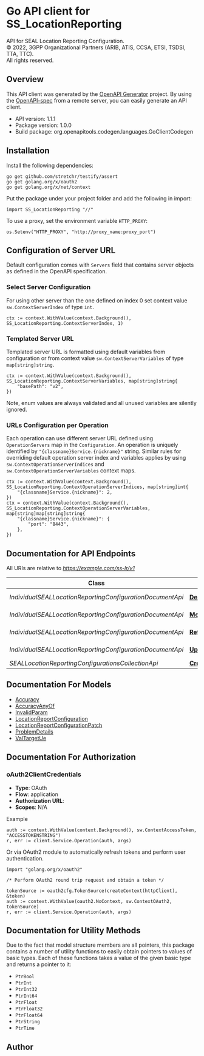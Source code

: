 # Go API client for SS_LocationReporting

API for SEAL Location Reporting Configuration.  
© 2022, 3GPP Organizational Partners (ARIB, ATIS, CCSA, ETSI, TSDSI, TTA, TTC).  
All rights reserved.


## Overview
This API client was generated by the [OpenAPI Generator](https://openapi-generator.tech) project.  By using the [OpenAPI-spec](https://www.openapis.org/) from a remote server, you can easily generate an API client.

- API version: 1.1.1
- Package version: 1.0.0
- Build package: org.openapitools.codegen.languages.GoClientCodegen

## Installation

Install the following dependencies:

```shell
go get github.com/stretchr/testify/assert
go get golang.org/x/oauth2
go get golang.org/x/net/context
```

Put the package under your project folder and add the following in import:

```golang
import SS_LocationReporting "//"
```

To use a proxy, set the environment variable `HTTP_PROXY`:

```golang
os.Setenv("HTTP_PROXY", "http://proxy_name:proxy_port")
```

## Configuration of Server URL

Default configuration comes with `Servers` field that contains server objects as defined in the OpenAPI specification.

### Select Server Configuration

For using other server than the one defined on index 0 set context value `sw.ContextServerIndex` of type `int`.

```golang
ctx := context.WithValue(context.Background(), SS_LocationReporting.ContextServerIndex, 1)
```

### Templated Server URL

Templated server URL is formatted using default variables from configuration or from context value `sw.ContextServerVariables` of type `map[string]string`.

```golang
ctx := context.WithValue(context.Background(), SS_LocationReporting.ContextServerVariables, map[string]string{
	"basePath": "v2",
})
```

Note, enum values are always validated and all unused variables are silently ignored.

### URLs Configuration per Operation

Each operation can use different server URL defined using `OperationServers` map in the `Configuration`.
An operation is uniquely identified by `"{classname}Service.{nickname}"` string.
Similar rules for overriding default operation server index and variables applies by using `sw.ContextOperationServerIndices` and `sw.ContextOperationServerVariables` context maps.

```golang
ctx := context.WithValue(context.Background(), SS_LocationReporting.ContextOperationServerIndices, map[string]int{
	"{classname}Service.{nickname}": 2,
})
ctx = context.WithValue(context.Background(), SS_LocationReporting.ContextOperationServerVariables, map[string]map[string]string{
	"{classname}Service.{nickname}": {
		"port": "8443",
	},
})
```

## Documentation for API Endpoints

All URIs are relative to *https://example.com/ss-lr/v1*

Class | Method | HTTP request | Description
------------ | ------------- | ------------- | -------------
*IndividualSEALLocationReportingConfigurationDocumentApi* | [**DeleteLocReportingConfig**](docs/IndividualSEALLocationReportingConfigurationDocumentApi.md#deletelocreportingconfig) | **Delete** /trigger-configurations/{configurationId} | 
*IndividualSEALLocationReportingConfigurationDocumentApi* | [**ModifyLocReportingConfig**](docs/IndividualSEALLocationReportingConfigurationDocumentApi.md#modifylocreportingconfig) | **Patch** /trigger-configurations/{configurationId} | 
*IndividualSEALLocationReportingConfigurationDocumentApi* | [**RetrieveLocReportingConfig**](docs/IndividualSEALLocationReportingConfigurationDocumentApi.md#retrievelocreportingconfig) | **Get** /trigger-configurations/{configurationId} | 
*IndividualSEALLocationReportingConfigurationDocumentApi* | [**UpdateLocReportingConfig**](docs/IndividualSEALLocationReportingConfigurationDocumentApi.md#updatelocreportingconfig) | **Put** /trigger-configurations/{configurationId} | 
*SEALLocationReportingConfigurationsCollectionApi* | [**CreateLocReportingConfig**](docs/SEALLocationReportingConfigurationsCollectionApi.md#createlocreportingconfig) | **Post** /trigger-configurations | 


## Documentation For Models

 - [Accuracy](docs/Accuracy.md)
 - [AccuracyAnyOf](docs/AccuracyAnyOf.md)
 - [InvalidParam](docs/InvalidParam.md)
 - [LocationReportConfiguration](docs/LocationReportConfiguration.md)
 - [LocationReportConfigurationPatch](docs/LocationReportConfigurationPatch.md)
 - [ProblemDetails](docs/ProblemDetails.md)
 - [ValTargetUe](docs/ValTargetUe.md)


## Documentation For Authorization



### oAuth2ClientCredentials


- **Type**: OAuth
- **Flow**: application
- **Authorization URL**: 
- **Scopes**: N/A

Example

```golang
auth := context.WithValue(context.Background(), sw.ContextAccessToken, "ACCESSTOKENSTRING")
r, err := client.Service.Operation(auth, args)
```

Or via OAuth2 module to automatically refresh tokens and perform user authentication.

```golang
import "golang.org/x/oauth2"

/* Perform OAuth2 round trip request and obtain a token */

tokenSource := oauth2cfg.TokenSource(createContext(httpClient), &token)
auth := context.WithValue(oauth2.NoContext, sw.ContextOAuth2, tokenSource)
r, err := client.Service.Operation(auth, args)
```


## Documentation for Utility Methods

Due to the fact that model structure members are all pointers, this package contains
a number of utility functions to easily obtain pointers to values of basic types.
Each of these functions takes a value of the given basic type and returns a pointer to it:

* `PtrBool`
* `PtrInt`
* `PtrInt32`
* `PtrInt64`
* `PtrFloat`
* `PtrFloat32`
* `PtrFloat64`
* `PtrString`
* `PtrTime`

## Author




